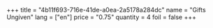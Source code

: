 +++
title = "4b11f693-716e-41de-a0ea-2a5178a284dc"
name = "Gifts Ungiven"
lang = ["en"]
price = "0.75"
quantity = 4
foil = false
+++

